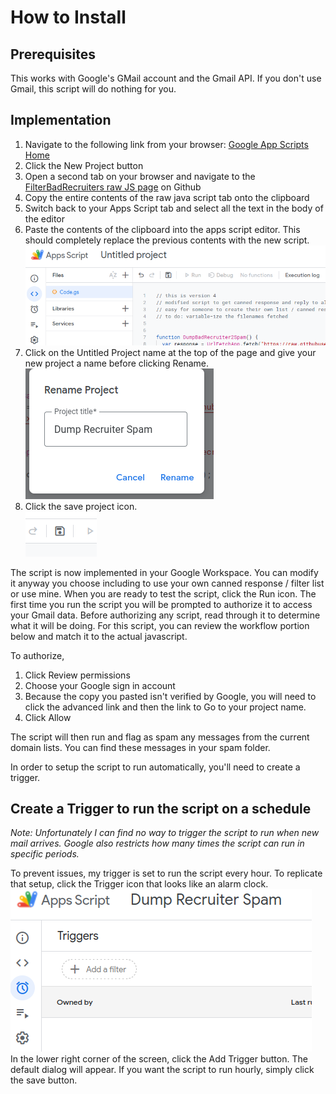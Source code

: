 # How to Install

## Prerequisites
This works with Google's GMail account and the Gmail API.  If you don't use Gmail, this script will do nothing for you.

## Implementation

1. Navigate to the following link from your browser:  [Google App Scripts Home](https://script.google.com/home)  
2. Click the New Project button  
3. Open a second tab on your browser and navigate to the [FilterBadRecruiters raw JS page](https://raw.githubusercontent.com/lcreed/FilterBadRecruiters/main/FilterBadRecruiters.js) on Github  
4. Copy the entire contents of the raw java script tab onto the clipboard 
5. Switch back to your Apps Script tab and select all the text in the body of the editor
6. Paste the contents of the clipboard into the apps script editor. This should completely replace the previous contents with the new script.  
![Example!](./media/newPaste.png)  
7. Click on the Untitled Project name at the top of the page and give your new project a name before clicking Rename.  
![Example!](./media/renameProject.png) 
8. Click the save project icon.   
![Example!](./media/saveProject.png)  

The script is now implemented in your Google Workspace.  You can modify it anyway you choose including to use your own canned response / filter list or use mine.  When you are ready to test the script, click the Run icon.  The first time you run the script you will be prompted to authorize it to access your Gmail data.  Before authorizing any script, read through it to determine what it will be doing.  For this script, you can review the workflow portion below and match it to the actual javascript.

To authorize,
1. Click Review permissions
2. Choose your Google sign in account
3. Because the copy you pasted isn't verified by Google, you will need to click the advanced link and then the link to Go to your project name.
4. Click Allow

The script will then run and flag as spam any messages from the current domain lists.  You can find these messages in your spam folder.

In order to setup the script to run automatically, you'll need to create a trigger.  

## Create a Trigger to run the script on a schedule

*Note:  Unfortunately I can find no way to trigger the script to run when new mail arrives.  Google also restricts how many times the script can run in specific periods.*  

To prevent issues, my trigger is set to run the script every hour.  To replicate that setup, click the Trigger icon that looks like an alarm clock.  
![Trigger Icon](./media/triggerIcon.png)  
In the lower right corner of the screen, click the Add Trigger button.  The default dialog will appear.  If you want the script to run hourly, simply click the save button.
